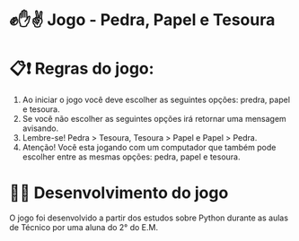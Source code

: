 # ✊✋✌️ Jogo - Pedra, Papel e Tesoura

# 📋❗ Regras do jogo:
1. Ao iniciar o jogo você deve escolher as seguintes opções: predra, papel e tesoura.
2. Se você não escolher as seguintes opções irá retornar uma mensagem avisando.
3. Lembre-se! Pedra > Tesoura, Tesoura > Papel e Papel > Pedra. 
4. Atenção! Você esta jogando com um computador que também pode escolher entre as mesmas opções: pedra, papel e tesoura.

# 👩‍💻 Desenvolvimento do jogo
O jogo foi desenvolvido a partir dos estudos sobre Python durante as aulas de Técnico por uma aluna do 2° do E.M.
